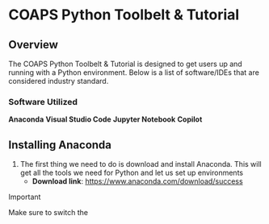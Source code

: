 # COAPS Python Toolbelt & Tutorial

## Overview
The COAPS Python Toolbelt & Tutorial is designed to get users up and running with a Python environment. Below is a list of software/IDEs that are considered industry standard. 

### Software Utilized
**Anaconda**
**Visual Studio Code**
**Jupyter Notebook**
**Copilot**

## Installing Anaconda
1. The first thing we need to do is download and install Anaconda. This will get all the tools we need for Python and let us set up environments
    - **Download link**: https://www.anaconda.com/download/success
> [!IMPORTANT]
> Make sure to switch the 